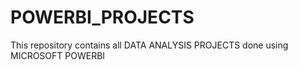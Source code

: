 # POWERBI_PROJECTS
This repository contains all DATA ANALYSIS PROJECTS done using MICROSOFT POWERBI 
